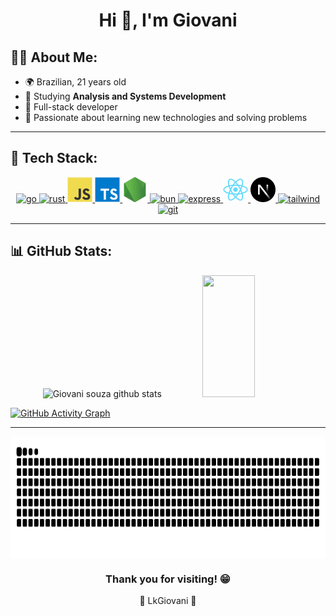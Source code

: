 <h1 align="center">Hi 👋, I'm Giovani</h1>

## 🧑‍💻 About Me:
- 🌍 Brazilian, 21 years old
- 📘 Studying **Analysis and Systems Development**
- 💼 Full-stack developer
- 🚀 Passionate about learning new technologies and solving problems

---

## 🔧 Tech Stack:

<p align="center">
  <a href="https://go.dev/" target="_blank" rel="noreferrer">
    <img src="https://cdn.jsdelivr.net/gh/devicons/devicon/icons/go/go-original-wordmark.svg" alt="go" width="40" height="40"/>
  </a>
  <a href="https://www.rust-lang.org/" target="_blank" rel="noreferrer">
    <img src="https://cdn.jsdelivr.net/gh/devicons/devicon/icons/rust/rust-line.svg" alt="rust" width="40" height="40"/>
  </a>
  <a href="https://developer.mozilla.org/en-US/docs/Web/JavaScript" target="_blank" rel="noreferrer">
    <img src="https://raw.githubusercontent.com/devicons/devicon/master/icons/javascript/javascript-original.svg" alt="javascript" width="40" height="40"/>
  </a>
  <a href="https://www.typescriptlang.org/" target="_blank" rel="noreferrer">
    <img src="https://raw.githubusercontent.com/devicons/devicon/master/icons/typescript/typescript-original.svg" alt="typescript" width="40" height="40"/>
  </a>
  <a href="https://nodejs.org" target="_blank" rel="noreferrer">
    <img src="https://raw.githubusercontent.com/devicons/devicon/master/icons/nodejs/nodejs-original.svg" alt="nodejs" width="40" height="40"/>
  </a>
  <a href="https://bun.sh/" target="_blank" rel="noreferrer">
    <img src="https://cdn.jsdelivr.net/gh/devicons/devicon/icons/bun/bun-original.svg" alt="bun" width="40" height="40"/>
  </a>
  <a href="https://expressjs.com" target="_blank" rel="noreferrer">
    <img src="https://cdn.jsdelivr.net/gh/devicons/devicon/icons/express/express-original.svg" alt="express" width="40" height="40"/>
  </a>
  <a href="https://reactjs.org/" target="_blank" rel="noreferrer">
    <img src="https://raw.githubusercontent.com/devicons/devicon/master/icons/react/react-original.svg" alt="react" width="40" height="40"/>
  </a>
  <a href="https://nextjs.org/" target="_blank" rel="noreferrer">
    <img src="https://raw.githubusercontent.com/devicons/devicon/master/icons/nextjs/nextjs-original.svg" alt="nextjs" width="40" height="40"/>
  </a>
  <a href="https://tailwindcss.com/" target="_blank" rel="noreferrer">
    <img src="https://www.vectorlogo.zone/logos/tailwindcss/tailwindcss-icon.svg" alt="tailwind" width="40" height="40"/>
  </a>
  <a href="https://git-scm.com/" target="_blank" rel="noreferrer">
    <img src="https://www.vectorlogo.zone/logos/git-scm/git-scm-icon.svg" alt="git" width="40" height="40"/>
  </a>
</p>

---

## 📊 GitHub Stats:

<div align="center">  
  <img width="49%" height="195px" src="https://github-readme-stats.vercel.app/api?username=lkgiovani&show_icons=true&count_private=true&hide_border=true&title_color=9745f5&icon_color=9745f5&text_color=c9d1d9&bg_color=0d1117" alt="Giovani souza github stats" /> 
  <img width="41%" height="195px" src="https://github-readme-stats.vercel.app/api/top-langs/?username=lkgiovani&layout=compact&hide_border=true&title_color=9745f5&text_color=c9d1d9&bg_color=0d1117" />
</div>


[![GitHub Activity Graph](https://github-readme-activity-graph.vercel.app/graph?username=lkgiovani&bg_color=000000&color=9745f5&line=9745f5&point=9745f5&area=true&hide_border=true)](https://github.com/ashutosh00710/github-readme-activity-graph)

---

<picture align="center">
  <source media="(prefers-color-scheme: dark)" srcset="https://raw.githubusercontent.com/lkgiovani/lkgiovani/output/github-contribution-grid-snake-dark.svg">
  <source media="(prefers-color-scheme: light)" srcset="https://raw.githubusercontent.com/lkgiovani/lkgiovani/output/github-contribution-grid-snake-dark.svg">
  <img height="195px" align="center" alt="github contribution grid snake animation" src="https://raw.githubusercontent.com/lkgiovani/lkgiovani/output/github-contribution-grid-snake.svg">
</picture>

<div align="center">
  <h3>Thank you for visiting! 😁</h3>
  <p>🚀 LkGiovani 🚀</p>
</div>
